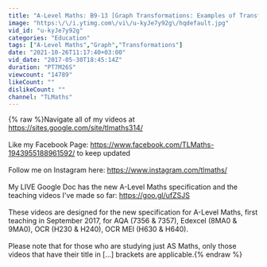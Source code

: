 ```yaml
---
title: "A-Level Maths: B9-13 [Graph Transformations: Examples of Transforming y = x^2]"
image: "https:\/\/i.ytimg.com\/vi\/u-kyJe7y92g\/hqdefault.jpg"
vid_id: "u-kyJe7y92g"
categories: "Education"
tags: ["A-Level Maths","Graph","Transformations"]
date: "2021-10-26T11:17:40+03:00"
vid_date: "2017-05-30T18:45:14Z"
duration: "PT7M26S"
viewcount: "14789"
likeCount: ""
dislikeCount: ""
channel: "TLMaths"
---
```

{% raw %}Navigate all of my videos at <a rel="nofollow" target="blank" href="https://sites.google.com/site/tlmaths314/">https://sites.google.com/site/tlmaths314/</a><br /><br />Like my Facebook Page: <a rel="nofollow" target="blank" href="https://www.facebook.com/TLMaths-1943955188961592/">https://www.facebook.com/TLMaths-1943955188961592/</a> to keep updated<br /><br />Follow me on Instagram here: <a rel="nofollow" target="blank" href="https://www.instagram.com/tlmaths/">https://www.instagram.com/tlmaths/</a><br /><br />My LIVE Google Doc has the new A-Level Maths specification and the teaching videos I've made so far: <a rel="nofollow" target="blank" href="https://goo.gl/ufZSJS">https://goo.gl/ufZSJS</a><br /><br />These videos are designed for the new specification for A-Level Maths, first teaching in September 2017, for AQA (7356 &amp; 7357), Edexcel (8MA0 &amp; 9MA0), OCR (H230 &amp; H240), OCR MEI (H630 &amp; H640).<br /><br />Please note that for those who are studying just AS Maths, only those videos that have their title in [...] brackets are applicable.{% endraw %}

